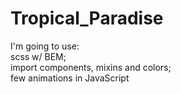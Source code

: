 # **Tropical_Paradise**

I'm going to use:  
scss w/ BEM;   
import components, mixins and colors;   
few animations in JavaScript
